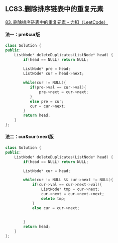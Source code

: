 ## LC83.删除排序链表中的重复元素

[83. 删除排序链表中的重复元素 - 力扣（LeetCode）](https://leetcode.cn/problems/remove-duplicates-from-sorted-list/)



#### 法一：pre&cur版

```c++
class Solution {
public:
    ListNode* deleteDuplicates(ListNode* head) {
        if(head == NULL) return NULL;
  
        ListNode* pre = head;
        ListNode* cur = head->next;

        while(cur != NULL){
           if(pre->val == cur->val){
               pre->next = cur->next;    
           }
           else pre = cur;
           cur = cur->next;
        }
        return head;
    }
};
```



#### 法二：cur&cur->next版

```c++
class Solution {
public:
    ListNode* deleteDuplicates(ListNode* head) {
        if(head == NULL) return NULL;

        ListNode* cur = head;

        while(cur != NULL && cur->next != NULL){
            if(cur->val == cur->next->val){
                ListNode* tmp = cur->next;
                cur->next = cur->next->next;
                delete tmp;
            }
            else cur = cur->next;
           
           
        }
        return head;
    }
};
```

